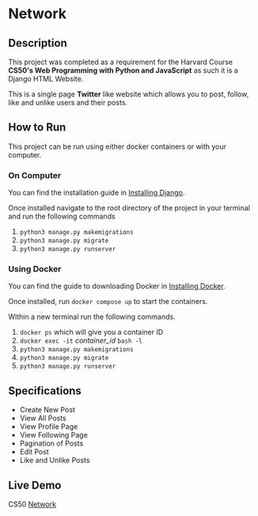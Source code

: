 # Network

## Description

This project was completed as a requirement for the Harvard Course **CS50's Web Programming with Python and JavaScript** as such it is a Django HTML Website.

This is a single page **Twitter** like website which allows you to post, follow, like and unlike users and their posts.

## How to Run

This project can be run using either docker containers or with your computer.

### On Computer

You can find the installation guide in [Installing Django](https://docs.djangoproject.com/en/3.2/topics/install/).

Once installed navigate to the root directory of the project in your terminal and run the following commands

1.  `python3 manage.py makemigrations`
2.  `python3 manage.py migrate`
3.  `python3 manage.py runserver`

### Using Docker

You can find the guide to downloading Docker in [Installing Docker](https://docs.docker.com/get-docker/).

Once installed, run `docker compose up` to start the containers.

Within a new terminal run the following commands.

1. `docker ps` which will give you a container ID
2. `docker exec -it` _container_id_ `bash -l`
3. `python3 manage.py makemigrations`
4. `python3 manage.py migrate`
5. `python3 manage.py runserver`

## Specifications

-   Create New Post
-   View All Posts
-   View Profile Page
-   View Following Page
-   Pagination of Posts
-   Edit Post
-   Like and Unlike Posts

## Live Demo

CS50 [Network](https://youtu.be/lLRXpPPsvmk)
